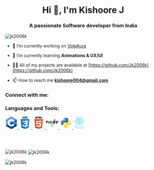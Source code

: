 
<h1 align="center">Hi 👋, I'm Kishoore J</h1>
<h3 align="center">A passionate Software developer from India</h3>

<p align="left"> <img src="https://komarev.com/ghpvc/?username=jk2006k&label=Profile%20views&color=0e75b6&style=flat" alt="jk2006k" /> </p>

- 🔭 I’m currently working on [VoteAura](https://github.com/kalviumcommunity/S65_Kishoore_Capstone_Voteaura)

- 🌱 I’m currently learning **Animations & UX/UI**

- 👨‍💻 All of my projects are available at [https://github.com/Jk2006k](https://github.com/Jk2006k)

- 📫 How to reach me **kishoore004@gmail.com**

<h3 align="left">Connect with me:</h3>
<p align="left">
</p>

<h3 align="left">Languages and Tools:</h3>
<p align="left"> <a href="https://www.w3schools.com/cpp/" target="_blank" rel="noreferrer"> <img src="https://raw.githubusercontent.com/devicons/devicon/master/icons/cplusplus/cplusplus-original.svg" alt="cplusplus" width="40" height="40"/> </a> <a href="https://www.w3schools.com/css/" target="_blank" rel="noreferrer"> <img src="https://raw.githubusercontent.com/devicons/devicon/master/icons/css3/css3-original-wordmark.svg" alt="css3" width="40" height="40"/> </a> <a href="https://www.w3.org/html/" target="_blank" rel="noreferrer"> <img src="https://raw.githubusercontent.com/devicons/devicon/master/icons/html5/html5-original-wordmark.svg" alt="html5" width="40" height="40"/> </a> <a href="https://nodejs.org" target="_blank" rel="noreferrer"> <img src="https://raw.githubusercontent.com/devicons/devicon/master/icons/nodejs/nodejs-original-wordmark.svg" alt="nodejs" width="40" height="40"/> </a> <a href="https://www.python.org" target="_blank" rel="noreferrer"> <img src="https://raw.githubusercontent.com/devicons/devicon/master/icons/python/python-original.svg" alt="python" width="40" height="40"/> </a> <a href="https://reactjs.org/" target="_blank" rel="noreferrer"> <img src="https://raw.githubusercontent.com/devicons/devicon/master/icons/react/react-original-wordmark.svg" alt="react" width="40" height="40"/> </a> </p>

<br><br>

<p><img align="left" src="https://github-readme-stats.vercel.app/api/top-langs?username=jk2006k&show_icons=true&locale=en&layout=compact" alt="jk2006k" /></p>

<p>&nbsp;<img align="center" src="https://github-readme-stats.vercel.app/api?username=jk2006k&show_icons=true&locale=en" alt="jk2006k" /></p>

<p><img align="center" src="https://github-readme-streak-stats.herokuapp.com/?user=jk2006k&" alt="jk2006k" /></p>

